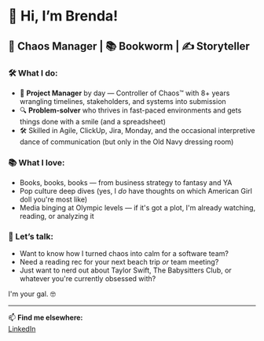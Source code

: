 # 👋 Hi, I’m Brenda!

## 🧠 Chaos Manager | 📚 Bookworm | ✍️ Storyteller

### 🛠 What I do:
- 🧩 **Project Manager** by day — Controller of Chaos™ with 8+ years wrangling timelines, stakeholders, and systems into submission
- 🔍 **Problem-solver** who thrives in fast-paced environments and gets things done with a smile (and a spreadsheet)
- 🛠 Skilled in Agile, ClickUp, Jira, Monday, and the occasional interpretive dance of communication (but only in the Old Navy dressing room)

### 📚 What I love:
- Books, books, books — from business strategy to fantasy and YA 
- Pop culture deep dives (yes, I *do* have thoughts on which American Girl doll you're most like)
- Media binging at Olympic levels — if it's got a plot, I'm already watching, reading, or analyzing it

### 💬 Let’s talk:
- Want to know how I turned chaos into calm for a software team?
- Need a reading rec for your next beach trip *or* team meeting?
- Just want to nerd out about Taylor Swift, The Babysitters Club, or whatever you're currently obsessed with?

I'm your gal. 🤓

---

📫 **Find me elsewhere:**  
[LinkedIn](https://www.linkedin.com/in/brenda-daun/)   
